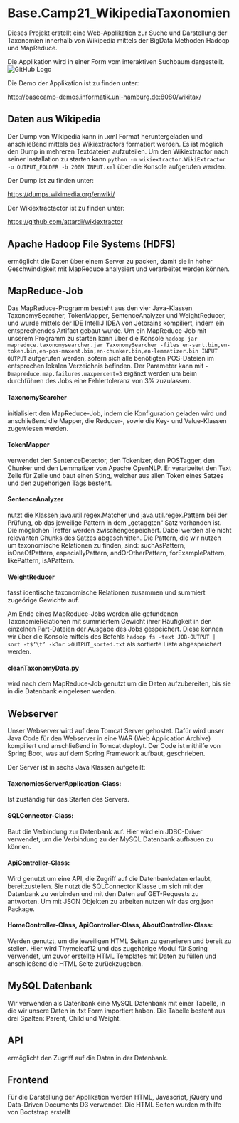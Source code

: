 # Base.Camp21_WikipediaTaxonomien

Dieses Projekt erstellt eine Web-Applikation zur Suche und Darstellung der Taxonomien innerhalb von Wikipedia mittels der BigData Methoden Hadoop und MapReduce. 

Die Applikation wird in einer Form vom interaktiven Suchbaum dargestellt. 
![GitHub Logo](/Base.Camp21_WikipediaTaxonomien/Wikitax.PNG)

Die Demo der Applikation ist zu finden unter: 

http://basecamp-demos.informatik.uni-hamburg.de:8080/wikitax/

## Daten aus Wikipedia

Der Dump von Wikipedia kann in .xml Format heruntergeladen und anschließend mittels des Wikiextractors formatiert werden. Es ist möglich den Dump in mehreren Textdateien aufzuteilen. Um den Wikiextractor nach seiner Installation zu starten kann `python -m wikiextractor.WikiExtractor -o OUTPUT_FOLDER -b 200M INPUT.xml` über die Konsole aufgerufen werden.

Der Dump ist zu finden unter: 

https://dumps.wikimedia.org/enwiki/

Der Wikiextractactor ist zu finden unter: 

https://github.com/attardi/wikiextractor

## Apache Hadoop File Systems (HDFS)

ermöglicht die Daten über einem Server zu packen, damit sie in hoher Geschwindigkeit mit MapReduce analysiert und verarbeitet werden können. 

## MapReduce-Job 

Das MapReduce-Programm besteht aus den vier Java-Klassen TaxonomySearcher, TokenMapper, SentenceAnalyzer und WeightReducer, und wurde mittels der IDE IntelliJ IDEA von Jetbrains kompiliert, indem ein entsprechendes Artifact gebaut wurde.
Um ein MapReduce-Job mit unserem Programm zu starten kann über die Konsole 
`hadoop jar mapreduce.taxonomysearcher.jar TaxonomySearcher -files en-sent.bin,en-token.bin,en-pos-maxent.bin,en-chunker.bin,en-lemmatizer.bin INPUT OUTPUT` 
aufgerufen werden, sofern sich alle benötigten POS-Dateien im entsprechen lokalen Verzeichnis befinden. Der Parameter kann mit `-Dmapreduce.map.failures.maxpercent=3` ergänzt werden um beim durchführen des Jobs eine Fehlertoleranz von 3% zuzulassen.

#### TaxonomySearcher
initialisiert den MapReduce-Job, indem die Konfiguration geladen wird und anschließend die Mapper, die Reducer-, sowie die Key- und Value-Klassen zugewiesen werden.

#### TokenMapper
verwendet den SentenceDetector, den Tokenizer, den POSTagger, den Chunker und den Lemmatizer von Apache OpenNLP. Er verarbeitet den Text Zeile für Zeile und baut einen Sting, welcher aus allen Token eines Satzes und den zugehörigen Tags besteht.

#### SentenceAnalyzer
nutzt die Klassen java.util.regex.Matcher und java.util.regex.Pattern bei der Prüfung, ob das jeweilige Pattern in dem „getaggten“ Satz vorhanden ist. Die möglichen Treffer werden zwischengespeichert. Dabei werden alle nicht relevanten Chunks des Satzes abgeschnitten.
Die Pattern, die wir nutzen um taxonomische Relationen zu finden, sind: suchAsPattern, isOneOfPattern, especiallyPattern, andOrOtherPattern, forExamplePattern, likePattern, isAPattern. 

#### WeightReducer
fasst identische taxonomische Relationen zusammen und summiert zugeörige Gewichte auf.

Am Ende eines MapReduce-Jobs werden alle gefundenen TaxonomieRelationen mit summiertem Gewicht ihrer Häufigkeit in den einzelnen Part-Dateien
der Ausgabe des Jobs gespeichert. Diese können wir über die Konsole mittels des Befehls `hadoop fs -text JOB-OUTPUT | sort -t$’\t’ -k3nr >OUTPUT_sorted.txt`
als sortierte Liste abgespeichert werden.

#### cleanTaxonomyData.py

wird nach dem MapReduce-Job genutzt um die Daten aufzubereiten, bis sie in die Datenbank eingelesen werden.

## Webserver
Unser Webserver wird auf dem Tomcat Server gehostet. Dafür wird unser Java Code für den Webserver in eine WAR (Web Application Archive) kompiliert und
anschließend in Tomcat deployt. Der Code ist mithilfe von Spring Boot, was auf dem Spring Framework aufbaut, geschrieben.

Der Server ist in sechs Java Klassen aufgeteilt:

#### TaxonomiesServerApplication-Class:
Ist zuständig für das Starten des Servers.

#### SQLConnector-Class:
Baut die Verbindung zur Datenbank auf. Hier wird ein JDBC-Driver verwendet, um die
Verbindung zu der MySQL Datenbank aufbauen zu können.

#### ApiController-Class:
Wird genutzt um eine API, die Zugriff auf die Datenbankdaten erlaubt, bereitzustellen.
Sie nutzt die SQLConnector Klasse um sich mit der Datenbank zu verbinden und mit den
Daten auf GET-Requests zu antworten. Um mit JSON Objekten zu arbeiten nutzen wir
das org.json Package.

#### HomeController-Class, ApiController-Class, AboutController-Class:
Werden genutzt, um die jeweiligen HTML Seiten zu generieren und bereit zu stellen. Hier
wird Thymeleaf12 und das zugehörige Modul für Spring verwendet, um zuvor erstellte
HTML Templates mit Daten zu füllen und anschließend die HTML Seite zurückzugeben.

## MySQL Datenbank 

Wir verwenden als Datenbank eine MySQL Datenbank mit einer Tabelle, in die wir unsere
Daten in .txt Form importiert haben. Die Tabelle besteht aus drei Spalten: Parent, Child und
Weight.

## API
ermöglicht den Zugriff auf die Daten in der Datenbank. 

## Frontend

Für die Darstellung der Applikation werden HTML, Javascript, jQuery und Data-Driven Documents D3 verwendet. Die HTML Seiten wurden mithilfe von Bootstrap erstellt
